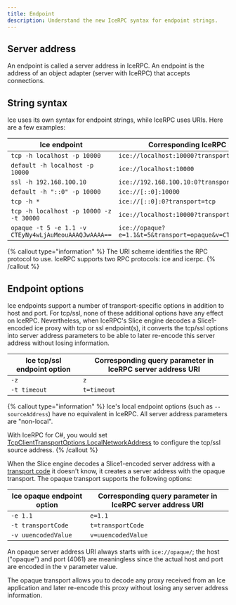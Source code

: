 ```yaml
---
title: Endpoint
description: Understand the new IceRPC syntax for endpoint strings.
---
```


## Server address

An endpoint is called a server address in IceRPC. An endpoint is the address of an object adapter (server with IceRPC)
that accepts connections.

## String syntax

Ice uses its own syntax for endpoint strings, while IceRPC uses URIs. Here are a few examples:

| Ice endpoint                            | Corresponding IceRPC server address URI           |
|-----------------------------------------|---------------------------------------------------|
| `tcp -h localhost -p 10000`             | `ice://localhost:10000?transport=tcp`             |
| `default -h localhost -p 10000`         | `ice://localhost:10000`                           |
| `ssl -h 192.168.100.10`                 | `ice://192.168.100.10:0?transport=ssl`            |
| `default -h "::0" -p 10000`             | `ice://[::0]:10000`                               |
| `tcp -h *`                              | `ice://[::0]:0?transport=tcp`                     |
| `tcp -h localhost -p 10000 -z -t 30000` | `ice://localhost:10000?transport=tcp&z&t=30000`   |
| `opaque -t 5 -e 1.1 -v CTEyNy4wLjAuMeouAAAQJwAAAA==`| `ice://opaque?e=1.1&t=5&transport=opaque&v=CTEyNy4wLjAuMeouAAAQJwAAAA==` |

{% callout type="information" %}
The URI scheme identifies the RPC protocol to use. IceRPC supports two RPC protocols: ice and icerpc.
{% /callout %}

## Endpoint options

Ice endpoints support a number of transport-specific options in addition to host and port. For tcp/ssl, none of these
additional options have any effect on IceRPC. Nevertheless, when IceRPC's Slice engine decodes a Slice1-encoded ice
proxy with tcp or ssl endpoint(s), it converts the tcp/ssl options into server address parameters to be able to later
re-encode this server address without losing information.

| Ice tcp/ssl endpoint option | Corresponding query parameter in IceRPC server address URI |
|-----------------------------|------------------------------------------------------------|
| `-z`                        | `z`                                                        |
| `-t timeout`                | `t=timeout`                                                |

{% callout type="information" %}
Ice's local endpoint options (such as `--sourceAddress`) have no equivalent in IceRPC. All server address parameters are
"non-local".

With IceRPC for C#, you would set [TcpClientTransportOptions.LocalNetworkAddress]() to configure the tcp/ssl source
address.
{% /callout %}

When the Slice engine decodes a Slice1-encoded server address with a
[transport code](../../slice/encoding/constructed-types?encoding=Slice1#proxy) it doesn't know, it creates a server
address with the opaque transport. The opaque transport supports the following options:

| Ice opaque endpoint option  | Corresponding query parameter in IceRPC server address URI |
|-----------------------------|------------------------------------------------------------|
| `-e 1.1`                    | `e=1.1`                                                    |
| `-t transportCode`          | `t=transportCode`                                          |
| `-v uuencodedValue`         | `v=uuencodedValue`                                         |

An opaque server address URI always starts with `ice://opaque/`; the host ("opaque") and port (4061) are meaningless
since the actual host and port are encoded in the v parameter value.

The opaque transport allows you to decode any proxy received from an Ice application and later re-encode this proxy
without losing any server address information.
